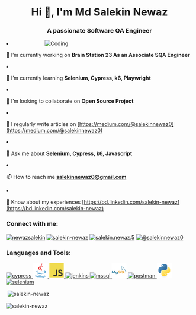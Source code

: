 <h1 align="center">Hi 👋, I'm Md Salekin Newaz</h1>
<h3 align="center">A passionate Software QA Engineer</h3>
<img align="right" alt="Coding" width="400" src="https://i.pinimg.com/originals/b8/33/78/b83378fbaf9f0ea218f9a11558b03aa4.gif")
  
- 🔭 I’m currently working on **Brain Station 23 As an Associate SQA Engineer**

- 🌱 I’m currently learning **Selenium, Cypress, k6, Playwright**

- 👯 I’m looking to collaborate on **Open Source Project**

- 📝 I regularly write articles on [https://medium.com/@salekinnewaz0](https://medium.com/@salekinnewaz0)

- 💬 Ask me about **Selenium, Cypress, k6, Javascript**

- 📫 How to reach me **salekinnewaz0@gmail.com**

- 📄 Know about my experiences [https://bd.linkedin.com/salekin-newaz](https://bd.linkedin.com/salekin-newaz)

<h3 align="left">Connect with me:</h3>
<p align="left">
<a href="https://twitter.com/newazsalekin" target="blank"><img align="center" src="https://raw.githubusercontent.com/rahuldkjain/github-profile-readme-generator/master/src/images/icons/Social/twitter.svg" alt="newazsalekin" height="30" width="40" /></a>
<a href="https://linkedin.com/in/salekin-newaz" target="blank"><img align="center" src="https://raw.githubusercontent.com/rahuldkjain/github-profile-readme-generator/master/src/images/icons/Social/linked-in-alt.svg" alt="salekin-newaz" height="30" width="40" /></a>
<a href="https://fb.com/salekin.newaz.5" target="blank"><img align="center" src="https://raw.githubusercontent.com/rahuldkjain/github-profile-readme-generator/master/src/images/icons/Social/facebook.svg" alt="salekin.newaz.5" height="30" width="40" /></a>
<a href="https://medium.com/@salekinnewaz0" target="blank"><img align="center" src="https://raw.githubusercontent.com/rahuldkjain/github-profile-readme-generator/master/src/images/icons/Social/medium.svg" alt="@salekinnewaz0" height="30" width="40" /></a>
</p>

<h3 align="left">Languages and Tools:</h3>
<p align="left"> <a href="https://www.cypress.io" target="_blank" rel="noreferrer"> <img src="https://raw.githubusercontent.com/simple-icons/simple-icons/6e46ec1fc23b60c8fd0d2f2ff46db82e16dbd75f/icons/cypress.svg" alt="cypress" width="40" height="40"/> </a> <a href="https://www.java.com" target="_blank" rel="noreferrer"> <img src="https://raw.githubusercontent.com/devicons/devicon/master/icons/java/java-original.svg" alt="java" width="40" height="40"/> </a> <a href="https://developer.mozilla.org/en-US/docs/Web/JavaScript" target="_blank" rel="noreferrer"> <img src="https://raw.githubusercontent.com/devicons/devicon/master/icons/javascript/javascript-original.svg" alt="javascript" width="40" height="40"/> </a> <a href="https://www.jenkins.io" target="_blank" rel="noreferrer"> <img src="https://www.vectorlogo.zone/logos/jenkins/jenkins-icon.svg" alt="jenkins" width="40" height="40"/> </a> <a href="https://www.microsoft.com/en-us/sql-server" target="_blank" rel="noreferrer"> <img src="https://www.svgrepo.com/show/303229/microsoft-sql-server-logo.svg" alt="mssql" width="40" height="40"/> </a> <a href="https://www.mysql.com/" target="_blank" rel="noreferrer"> <img src="https://raw.githubusercontent.com/devicons/devicon/master/icons/mysql/mysql-original-wordmark.svg" alt="mysql" width="40" height="40"/> </a> <a href="https://postman.com" target="_blank" rel="noreferrer"> <img src="https://www.vectorlogo.zone/logos/getpostman/getpostman-icon.svg" alt="postman" width="40" height="40"/> </a> <a href="https://www.python.org" target="_blank" rel="noreferrer"> <img src="https://raw.githubusercontent.com/devicons/devicon/master/icons/python/python-original.svg" alt="python" width="40" height="40"/> </a> <a href="https://www.selenium.dev" target="_blank" rel="noreferrer"> <img src="https://raw.githubusercontent.com/detain/svg-logos/780f25886640cef088af994181646db2f6b1a3f8/svg/selenium-logo.svg" alt="selenium" width="40" height="40"/> </a> </p>

<p>&nbsp;<img align="center" src="https://github-readme-stats.vercel.app/api?username=salekin-newaz&show_icons=true&locale=en" alt="salekin-newaz" /></p>

<p><img align="center" src="https://github-readme-streak-stats.herokuapp.com/?user=salekin-newaz&" alt="salekin-newaz" /></p>
